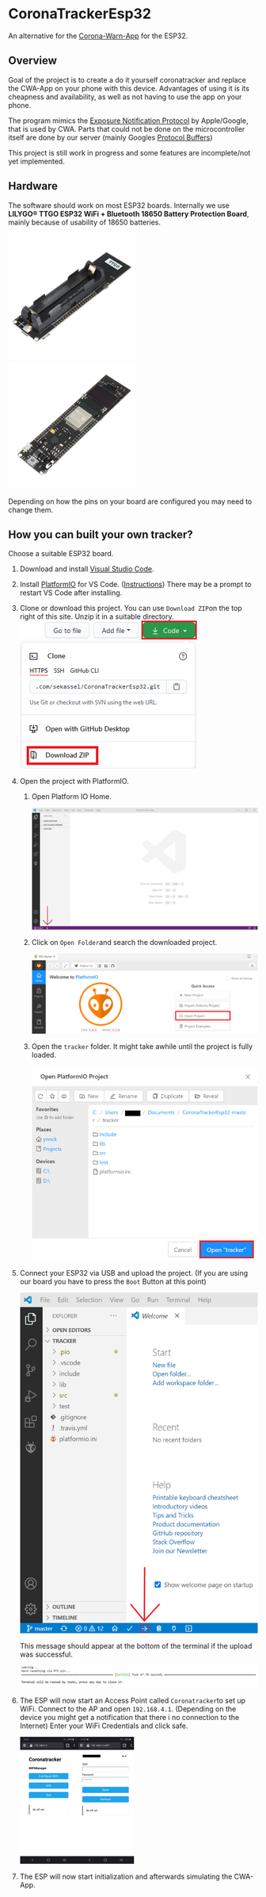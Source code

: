 # CoronaTrackerEsp32

An alternative for the [Corona-Warn-App](https://www.coronawarn.app/de/) for the ESP32. 

## Overview

Goal of the project is to create a do it yourself coronatracker and replace the CWA-App on your phone with this device. Advantages of using it is its cheapness and availability, as well as not having to use the app on your phone.

The program mimics the [Exposure Notification Protocol](https://www.google.com/covid19/exposurenotifications/) by Apple/Google, that is used by CWA. Parts that could not be done on the microcontroller itself are done by our server (mainly Googles [Protocol Buffers](https://developers.google.com/android/exposure-notifications/exposure-key-file-format))

This project is still work in progress and some features are incomplete/not yet implemented.

## Hardware

The software should work on most ESP32 boards. Internally we use **LILYGO® TTGO ESP32 WiFi + Bluetooth 18650 Battery Protection Board**, mainly because of usability of 18650 batteries.

<img src="doc\images\ESP_Front.jpg" style="zoom: 25%;" /><img src="doc\images\ESP_Back.jpg" style="zoom: 25%;" />

Depending on how the pins on your board are configured you may need to change them.

## How you can built your own tracker?

Choose a suitable ESP32 board.

1. Download and install [Visual Studio Code](https://code.visualstudio.com/). 

2. Install [PlatformIO](https://platformio.org/) for VS Code. ([Instructions](https://platformio.org/install/ide?install=vscode)) There may be a prompt to restart VS Code after installing.

3. Clone or download this project. You can use `Download ZIP`on the top right of this site. Unzip it in a suitable directory.<img src="doc\images\git_download.png"  />

4. Open the project with PlatformIO. 

   1. Open Platform IO Home.

      <img src="doc\images\PIO_Home.png"  />

   2. Click on `Open Folder`and search the downloaded project.

      <img src="doc\images\PIO_Open.png"  />

   3. Open the `tracker` folder. It might take awhile until the project is fully loaded.

      <img src="doc\images\PIO_OpenFolder.png"  />

5. Connect your ESP32 via USB and upload the project. (If you are using our board you have to press the `Boot` Button at this point)

   <img src="doc\images\PIO_Upload.png"  />

   This message should appear at the bottom of the terminal if the upload was successful.

   ![](doc\images\PIO_Success.png)

6. The ESP will now start an Access Point called `Coronatracker`to set up WiFi. Connect to the AP and open `192.168.4.1`. (Depending on the device you might get a notification that there i no connection to the Internet) Enter your WiFi Credentials and click safe.

   <img src="doc\images\WiFI_1.png" style="zoom: 25%;" /><img src="doc\images\WiFi_2.png" style="zoom: 25%;" />

7. The ESP will now start initialization and afterwards simulating the CWA-App.